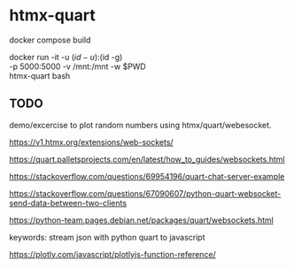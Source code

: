 # htmx-quart


docker compose build

docker run -it -u $(id -u):$(id -g) \
    -p 5000:5000 -v /mnt:/mnt -w $PWD \
    htmx-quart bash

## TODO

demo/excercise to plot random numbers using htmx/quart/webesocket.
 
https://v1.htmx.org/extensions/web-sockets/

https://quart.palletsprojects.com/en/latest/how_to_guides/websockets.html

https://stackoverflow.com/questions/69954196/quart-chat-server-example

https://stackoverflow.com/questions/67090607/python-quart-websocket-send-data-between-two-clients

https://python-team.pages.debian.net/packages/quart/websockets.html

keywords: stream json with python quart to javascript

https://plotly.com/javascript/plotlyjs-function-reference/
